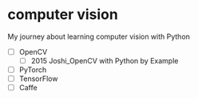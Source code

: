 # computer vision
My journey about learning computer vision with Python 

- [ ] OpenCV
    - [ ] 2015 Joshi_OpenCV with Python by Example 
- [ ] PyTorch 
- [ ] TensorFlow 
- [ ] Caffe
